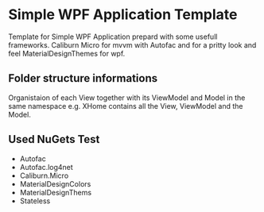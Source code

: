 # Simple WPF Application Template

Template for Simple WPF Application prepard with some usefull frameworks. Caliburn Micro for mvvm with Autofac and for a pritty look and feel MaterialDesignThemes for wpf.

## Folder structure informations

Organistaion of each View together with its ViewModel and Model in the same namespace
e.g. XHome contains all the View, ViewModel and the Model. 

## Used NuGets Test

- Autofac
- Autofac.log4net
- Caliburn.Micro
- MaterialDesignColors
- MaterialDesignThems
- Stateless